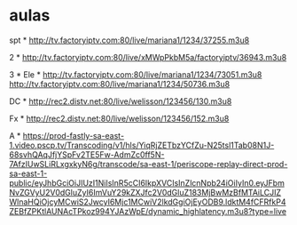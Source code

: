 # aulas
spt * http://tv.factoryiptv.com:80/live/mariana1/1234/37255.m3u8

2 * http://tv.factoryiptv.com:80/live/xMWpPkbM5a/factoryiptv/36943.m3u8

3 * 
Ele * http://tv.factoryiptv.com:80/live/mariana1/1234/73051.m3u8
http://tv.factoryiptv.com:80/live/mariana1/1234/50736.m3u8

DC * http://rec2.distv.net:80/live/welisson/123456/130.m3u8

Fx * http://rec2.distv.net:80/live/welisson/123456/152.m3u8


A * https://prod-fastly-sa-east-1.video.pscp.tv/Transcoding/v1/hls/YiqRjZETbzYCfZu-N25tsl1Tab08N1J-68svhQAqJfjYSpFv2TE5Fw-AdmZc0ff5N-7AfzIUwSLiRLxgxkyN6g/transcode/sa-east-1/periscope-replay-direct-prod-sa-east-1-public/eyJhbGciOiJIUzI1NiIsInR5cCI6IkpXVCIsInZlcnNpb24iOiIyIn0.eyJFbmNvZGVyU2V0dGluZyI6ImVuY29kZXJfc2V0dGluZ183MjBwMzBfMTAiLCJIZWlnaHQiOjcyMCwiS2JwcyI6Mjc1MCwiV2lkdGgiOjEyODB9.ldktM4fCFRfkP4ZEBfZPKtlAUNAcTPkoz994YJAzWpE/dynamic_highlatency.m3u8?type=live
